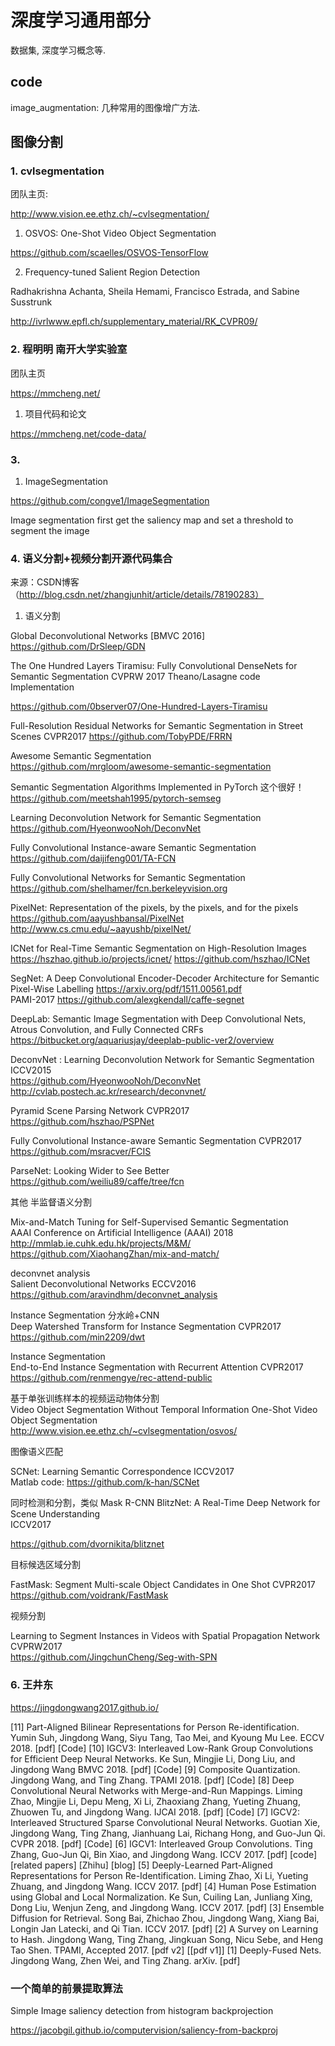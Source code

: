 # 深度学习通用部分   

数据集, 深度学习概念等.  

## code  

image_augmentation: 几种常用的图像增广方法.  

## 图像分割  

### 1. cvlsegmentation

团队主页:  

http://www.vision.ee.ethz.ch/~cvlsegmentation/

1) OSVOS: One-Shot Video Object Segmentation   

https://github.com/scaelles/OSVOS-TensorFlow   

2) Frequency-tuned Salient Region Detection

Radhakrishna Achanta, Sheila Hemami, Francisco Estrada, and Sabine Susstrunk

http://ivrlwww.epfl.ch/supplementary_material/RK_CVPR09/  

### 2. 程明明 南开大学实验室   

团队主页  

https://mmcheng.net/  

1) 项目代码和论文  

https://mmcheng.net/code-data/   

### 3. 

1) ImageSegmentation   

https://github.com/congve1/ImageSegmentation  

Image segmentation first get the saliency map and set a threshold to segment the image

### 4. 语义分割+视频分割开源代码集合  

来源：CSDN博客（http://blog.csdn.net/zhangjunhit/article/details/78190283）

1) 语义分割 

Global Deconvolutional Networks [BMVC 2016]    
https://github.com/DrSleep/GDN  


The One Hundred Layers Tiramisu: Fully Convolutional DenseNets for Semantic Segmentation CVPRW 2017 
Theano/Lasagne code Implementation   

https://github.com/0bserver07/One-Hundred-Layers-Tiramisu  



Full-Resolution Residual Networks for Semantic Segmentation in Street Scenes CVPR2017 
https://github.com/TobyPDE/FRRN  



Awesome Semantic Segmentation   
https://github.com/mrgloom/awesome-semantic-segmentation  



Semantic Segmentation Algorithms Implemented in PyTorch 这个很好！   
https://github.com/meetshah1995/pytorch-semseg  



Learning Deconvolution Network for Semantic Segmentation   
https://github.com/HyeonwooNoh/DeconvNet  



Fully Convolutional Instance-aware Semantic Segmentation   
https://github.com/daijifeng001/TA-FCN  



Fully Convolutional Networks for Semantic Segmentation   
https://github.com/shelhamer/fcn.berkeleyvision.org  


PixelNet: Representation of the pixels, by the pixels, and for the pixels   
https://github.com/aayushbansal/PixelNet   
http://www.cs.cmu.edu/~aayushb/pixelNet/  



ICNet for Real-Time Semantic Segmentation on High-Resolution Images   
https://hszhao.github.io/projects/icnet/ https://github.com/hszhao/ICNet  



SegNet: A Deep Convolutional Encoder-Decoder Architecture for Semantic Pixel-Wise Labelling 
https://arxiv.org/pdf/1511.00561.pdf   
PAMI-2017 https://github.com/alexgkendall/caffe-segnet  



DeepLab: Semantic Image Segmentation with Deep Convolutional Nets, Atrous Convolution, and Fully Connected CRFs   
https://bitbucket.org/aquariusjay/deeplab-public-ver2/overview  



DeconvNet : Learning Deconvolution Network for Semantic Segmentation ICCV2015   
https://github.com/HyeonwooNoh/DeconvNet http://cvlab.postech.ac.kr/research/deconvnet/  



Pyramid Scene Parsing Network CVPR2017   
https://github.com/hszhao/PSPNet  



Fully Convolutional Instance-aware Semantic Segmentation CVPR2017   
https://github.com/msracver/FCIS  



ParseNet: Looking Wider to See Better   
https://github.com/weiliu89/caffe/tree/fcn  



其他 
半监督语义分割 

Mix-and-Match Tuning for Self-Supervised Semantic Segmentation   
AAAI Conference on Artificial Intelligence (AAAI) 2018   
http://mmlab.ie.cuhk.edu.hk/projects/M&M/   
https://github.com/XiaohangZhan/mix-and-match/  

deconvnet analysis   
Salient Deconvolutional Networks ECCV2016   
https://github.com/aravindhm/deconvnet_analysis  



Instance Segmentation 分水岭+CNN   
Deep Watershed Transform for Instance Segmentation CVPR2017   
https://github.com/min2209/dwt  



Instance Segmentation   
End-to-End Instance Segmentation with Recurrent Attention CVPR2017   
https://github.com/renmengye/rec-attend-public  



基于单张训练样本的视频运动物体分割   
Video Object Segmentation Without Temporal Information One-Shot Video Object Segmentation   
http://www.vision.ee.ethz.ch/~cvlsegmentation/osvos/  



图像语义匹配   

SCNet: Learning Semantic Correspondence ICCV2017   
Matlab code: https://github.com/k-han/SCNet  



同时检测和分割，类似 Mask R-CNN 
BlitzNet: A Real-Time Deep Network for Scene Understanding   
ICCV2017 

https://github.com/dvornikita/blitznet   



目标候选区域分割   

FastMask: Segment Multi-scale Object Candidates in One Shot CVPR2017   
https://github.com/voidrank/FastMask  



视频分割  

Learning to Segment Instances in Videos with Spatial Propagation Network CVPRW2017   
https://github.com/JingchunCheng/Seg-with-SPN  




### 6. 王井东  

https://jingdongwang2017.github.io/   

[11]   Part-Aligned Bilinear Representations for Person Re-identification. Yumin Suh, Jingdong Wang, Siyu Tang, Tao Mei, and Kyoung Mu Lee. ECCV 2018.  [pdf] [Code]
[10]   IGCV3: Interleaved Low-Rank Group Convolutions for Efficient Deep Neural Networks. Ke Sun, Mingjie Li, Dong Liu, and Jingdong Wang BMVC 2018.  [pdf] [Code]
[9]   Composite Quantization. Jingdong Wang, and Ting Zhang. TPAMI 2018.  [pdf] [Code]
[8]   Deep Convolutional Neural Networks with Merge-and-Run Mappings. Liming Zhao, Mingjie Li, Depu Meng, Xi Li, Zhaoxiang Zhang, Yueting Zhuang, Zhuowen Tu, and Jingdong Wang. IJCAI 2018.  [pdf] [Code]
[7]   IGCV2: Interleaved Structured Sparse Convolutional Neural Networks. Guotian Xie, Jingdong Wang, Ting Zhang, Jianhuang Lai, Richang Hong, and Guo-Jun Qi. CVPR 2018.  [pdf] [Code]
[6]   IGCV1: Interleaved Group Convolutions. Ting Zhang, Guo-Jun Qi, Bin Xiao, and Jingdong Wang. ICCV 2017.  [pdf]  [code]  [related papers]  [Zhihu]  [blog]
[5]   Deeply-Learned Part-Aligned Representations for Person Re-Identification. Liming Zhao, Xi Li, Yueting Zhuang, and Jingdong Wang. ICCV 2017.  [pdf]
[4]   Human Pose Estimation using Global and Local Normalization. Ke Sun, Cuiling Lan, Junliang Xing, Dong Liu, Wenjun Zeng, and Jingdong Wang. ICCV 2017.  [pdf]
[3]   Ensemble Diffusion for Retrieval. Song Bai, Zhichao Zhou, Jingdong Wang, Xiang Bai, Longin Jan Latecki, and Qi Tian. ICCV 2017.  [pdf]
[2]   A Survey on Learning to Hash. Jingdong Wang, Ting Zhang, Jingkuan Song, Nicu Sebe, and Heng Tao Shen. TPAMI, Accepted 2017.  [pdf v2]  [[pdf v1]]
[1]   Deeply-Fused Nets. Jingdong Wang, Zhen Wei, and Ting Zhang. arXiv.  [pdf]


### 一个简单的前景提取算法  

Simple Image saliency detection from histogram backprojection  

https://jacobgil.github.io/computervision/saliency-from-backproj   

